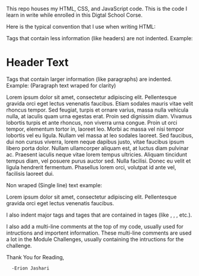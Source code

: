 This repo houses my HTML, CSS, and JavaScript code.
This is the code I learn in write while enrolled in this Digtal School Corse.


Here is the typical convention that I use when writing HTML:

Tags that contain less information (like headers) are not indented.
Example:
<h1>Header Text</h1>

Tags that contain larger information (like paragraphs) are indented.
Example: (Paragraph text wraped for clarity)
<p>
  Lorem ipsum dolor sit amet, consectetur adipiscing elit. Pellentesque gravida orci eget lectus venenatis faucibus. Etiam sodales mauris vitae velit rhoncus tempor. Sed feugiat, turpis et ornare     varius, massa nulla vehicula nulla, at iaculis quam urna egestas erat. Proin sed dignissim diam. Vivamus lobortis turpis et ante rhoncus, non viverra urna congue. Proin ut orci tempor, elementum    tortor in, laoreet leo. Morbi ac massa vel nisi tempor lobortis vel eu ligula. Nullam vel massa at leo sodales laoreet. Sed faucibus, dui non cursus viverra, lorem neque dapibus justo, vitae        faucibus ipsum libero porta dolor. Nullam ullamcorper aliquam est, at luctus diam pulvinar ac. Praesent iaculis neque vitae lorem tempus ultricies. Aliquam tincidunt tempus diam, vel posuere        purus auctor sed. Nulla facilisi. Donec eu velit et ligula hendrerit fermentum. Phasellus lorem orci, volutpat id ante vel, facilisis laoreet dui.
</p>

Non wraped (Single line) text example:
<p>
  Lorem ipsum dolor sit amet, consectetur adipiscing elit. Pellentesque gravida orci eget lectus venenatis faucibus.
</p>

I also indent major tags and tages that are contained in tages (like <html>, <head>, <body>, etc.).

I also add a multi-line comments at the top of my code, usually used for intructions and importent information.
These multi-line comments are used a lot in the Module Challenges, usually containing the intructions for the challenge.

Thank You for Reading,


      -Erion Jashari

